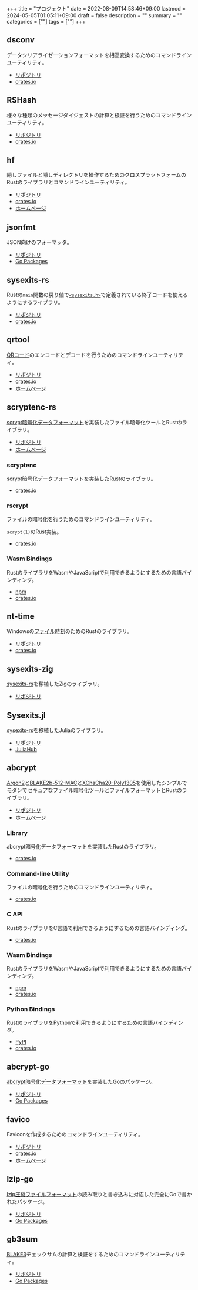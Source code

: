 +++
title = "プロジェクト"
date = 2022-08-09T14:58:46+09:00
lastmod = 2024-05-05T01:05:11+09:00
draft = false
description = ""
summary = ""
categories = [""]
tags = [""]
+++

## dsconv

データシリアライゼーションフォーマットを相互変換するためのコマンドラインユーティリティ。

- [リポジトリ](https://github.com/sorairolake/dsconv)
- [crates.io](https://crates.io/crates/dsconv)

## RSHash

様々な種類のメッセージダイジェストの計算と検証を行うためのコマンドラインユーティリティ。

- [リポジトリ](https://github.com/sorairolake/rshash)
- [crates.io](https://crates.io/crates/rshash)

## hf

隠しファイルと隠しディレクトリを操作するためのクロスプラットフォームのRustのライブラリとコマンドラインユーティリティ。

- [リポジトリ](https://github.com/sorairolake/hf)
- [crates.io](https://crates.io/crates/hf)
- [ホームページ](https://sorairolake.github.io/hf/)

## jsonfmt

JSON向けのフォーマッタ。

- [リポジトリ](https://github.com/sorairolake/jsonfmt)
- [Go Packages](https://pkg.go.dev/github.com/sorairolake/jsonfmt)

## sysexits-rs

Rustの`main`関数の戻り値で[`<sysexits.h>`](https://man.openbsd.org/sysexits)で定義されている終了コードを使えるようにするライブラリ。

- [リポジトリ](https://github.com/sorairolake/sysexits-rs)
- [crates.io](https://crates.io/crates/sysexits)

## qrtool

[QRコード](https://www.qrcode.com/)のエンコードとデコードを行うためのコマンドラインユーティリティ。

- [リポジトリ](https://github.com/sorairolake/qrtool)
- [crates.io](https://crates.io/crates/qrtool)
- [ホームページ](https://sorairolake.github.io/qrtool/)

## scryptenc-rs

[scrypt暗号化データフォーマット](https://github.com/Tarsnap/scrypt/blob/1.3.1/FORMAT)を実装したファイル暗号化ツールとRustのライブラリ。

- [リポジトリ](https://github.com/sorairolake/scryptenc-rs)
- [ホームページ](https://sorairolake.github.io/scryptenc-rs/)

### scryptenc

scrypt暗号化データフォーマットを実装したRustのライブラリ。

- [crates.io](https://crates.io/crates/scryptenc)

### rscrypt

ファイルの暗号化を行うためのコマンドラインユーティリティ。

`scrypt(1)`のRust実装。

- [crates.io](https://crates.io/crates/scryptenc-cli)

### Wasm Bindings

RustのライブラリをWasmやJavaScriptで利用できるようにするための言語バインディング。

- [npm](https://www.npmjs.com/package/@sorairolake/scryptenc-wasm)
- [crates.io](https://crates.io/crates/scryptenc-wasm)

## nt-time

Windowsの[ファイル時刻](https://learn.microsoft.com/ja-jp/windows/win32/sysinfo/file-times)のためのRustのライブラリ。

- [リポジトリ](https://github.com/sorairolake/nt-time)
- [crates.io](https://crates.io/crates/nt-time)

## sysexits-zig

[sysexits-rs](#sysexits-rs)を移植したZigのライブラリ。

- [リポジトリ](https://github.com/sorairolake/sysexits-zig)

## Sysexits.jl

[sysexits-rs](#sysexits-rs)を移植したJuliaのライブラリ。

- [リポジトリ](https://github.com/sorairolake/Sysexits.jl)
- [JuliaHub](https://juliahub.com/ui/Packages/General/Sysexits)

## abcrypt

[Argon2](https://datatracker.ietf.org/doc/html/rfc9106)と[BLAKE2b-512-MAC](https://datatracker.ietf.org/doc/html/rfc7693)と[XChaCha20-Poly1305](https://datatracker.ietf.org/doc/html/draft-arciszewski-xchacha-03)を使用したシンプルでモダンでセキュアなファイル暗号化ツールとファイルフォーマットとRustのライブラリ。

- [リポジトリ](https://github.com/sorairolake/abcrypt)
- [ホームページ](https://sorairolake.github.io/abcrypt/)

### Library

abcrypt暗号化データフォーマットを実装したRustのライブラリ。

- [crates.io](https://crates.io/crates/abcrypt)

### Command-line Utility

ファイルの暗号化を行うためのコマンドラインユーティリティ。

- [crates.io](https://crates.io/crates/abcrypt-cli)

### C API

RustのライブラリをC言語で利用できるようにするための言語バインディング。

- [crates.io](https://crates.io/crates/abcrypt-capi)

### Wasm Bindings

RustのライブラリをWasmやJavaScriptで利用できるようにするための言語バインディング。

- [npm](https://www.npmjs.com/package/@sorairolake/abcrypt-wasm)
- [crates.io](https://crates.io/crates/abcrypt-wasm)

### Python Bindings

RustのライブラリをPythonで利用できるようにするための言語バインディング。

- [PyPI](https://pypi.org/project/abcrypt-py/)
- [crates.io](https://crates.io/crates/abcrypt-py)

## abcrypt-go

[abcrypt暗号化データフォーマット](#abcrypt)を実装したGoのパッケージ。

- [リポジトリ](https://github.com/sorairolake/abcrypt-go)
- [Go Packages](https://pkg.go.dev/github.com/sorairolake/abcrypt-go)

## favico

Faviconを作成するためのコマンドラインユーティリティ。

- [リポジトリ](https://github.com/sorairolake/favico)
- [crates.io](https://crates.io/crates/favico)
- [ホームページ](https://sorairolake.github.io/favico/)

## lzip-go

[lzip圧縮ファイルフォーマット](https://www.nongnu.org/lzip/manual/lzip_manual.html#File-format)の読み取りと書き込みに対応した完全にGoで書かれたパッケージ。

- [リポジトリ](https://github.com/sorairolake/lzip-go)
- [Go Packages](https://pkg.go.dev/github.com/sorairolake/lzip-go)

## gb3sum

[BLAKE3](https://github.com/BLAKE3-team/BLAKE3)チェックサムの計算と検証をするためのコマンドラインユーティリティ。

- [リポジトリ](https://github.com/sorairolake/gb3sum)
- [Go Packages](https://pkg.go.dev/github.com/sorairolake/gb3sum)
